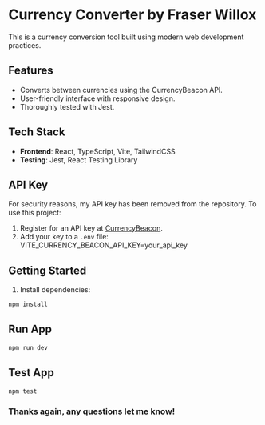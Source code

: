 # Currency Converter by Fraser Willox

This is a currency conversion tool built using modern web development practices.

## Features

- Converts between currencies using the CurrencyBeacon API.
- User-friendly interface with responsive design.
- Thoroughly tested with Jest.

## Tech Stack

- **Frontend**: React, TypeScript, Vite, TailwindCSS
- **Testing**: Jest, React Testing Library

## API Key

For security reasons, my API key has been removed from the repository. To use this project:

1. Register for an API key at [CurrencyBeacon](https://currencybeacon.com).
2. Add your key to a `.env` file: VITE_CURRENCY_BEACON_API_KEY=your_api_key

## Getting Started

1. Install dependencies:

```bash
npm install
```

## Run App

```bash
npm run dev
```

## Test App

```bash
npm test
```

### Thanks again, any questions let me know!

